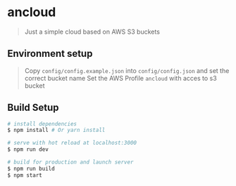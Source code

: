 # ancloud

> Just a simple cloud based on AWS S3 buckets

## Environment setup

> Copy `config/config.example.json` into `config/config.json` and set the correct bucket name
> Set the AWS Profile `ancloud` with acces to s3 bucket

## Build Setup

``` bash
# install dependencies
$ npm install # Or yarn install

# serve with hot reload at localhost:3000
$ npm run dev

# build for production and launch server
$ npm run build
$ npm start
```


